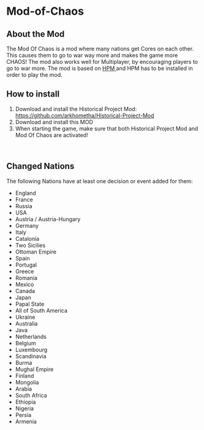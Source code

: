 # Mod-of-Chaos


<h2>
About the Mod
</h2>

The Mod Of Chaos is a mod where many nations get Cores on each other. This causes them to go to war way more and makes the game more CHAOS! 
The mod also works well for Multiplayer, by encouraging players to go to war more. The mod is based on 
<a href="https://github.com/arkhometha/Historical-Project-Mod"> HPM  </a> and HPM has to be installed in order to play the mod.
<br>

<h2> 
  How to install
</h2>
<ol>
  <li> Download and install the Historical Project Mod: <a href="https://github.com/arkhometha/Historical-Project-Mod"> https://github.com/arkhometha/Historical-Project-Mod </a> </li>
  <li> Download and install this MOD </li>
  <li> When starting the game, make sure that both  Historical Project Mod and Mod Of Chaos are activated! </li>
</ol>

<br>

<h2>
  Changed Nations
</h2>
The following Nations have at least one decision or event added for them:
<ul>
<li> England  </li>
<li> France  </li>
<li> Russia  </li>
<li> USA  </li>
<li> Austria / Austria-Hungary  </li>
<li> Germany  </li>
<li> Italy  </li>
<li> Catalonia  </li>
<li> Two Sicilies  </li>
<li> Ottoman Empire  </li>
<li> Spain  </li>
<li> Portugal  </li>
<li> Greece  </li>
<li> Romania  </li>
<li> Mexico  </li>
<li> Canada  </li>
<li> Japan  </li>
<li> Papal State  </li>
<li> All of South America  </li>
<li> Ukraine  </li>
<li> Australia  </li>
<li> Java  </li>
<li> Netherlands  </li>
<li> Belgium  </li>
<li> Luxembourg  </li>
<li> Scandinavia  </li>
<li> Burma  </li>
<li> Mughal Empire  </li>
<li> Finland  </li>
<li> Mongolia  </li>
<li> Arabia  </li>
<li> South Africa  </li>
<li> Ethiopia  </li>
<li> Nigeria  </li>
<li> Persia  </li>
<li> Armenia  </li>
</ul>
